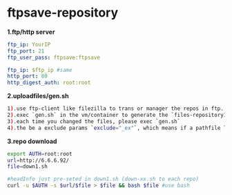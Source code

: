 # ftpsave-repository

**1.ftp/http server**

```yaml
ftp_ip: YourIP
ftp_port: 21
ftp_user_pass: ftpsave:ftpsave

ftp_ip: $ftp_ip #same
http_port: 80
http_digest_auth: root:root
```

**2.uploadfiles/gen.sh**

```bash
1).use ftp-client like filezilla to trans or manager the repos in ftp. #repository1 repository2
2).exec `gen.sh` in the vm/container to generate the `files-repository1.txt` #fileList with md5.
3).each time you changed the files, please exec `gen.sh`
4).the be a exclude params `exclude="_ex"`, which means if a pathfile like `repository1/aa1/_ex/file1.txt` with not generate to the md5 file.
```

**3.repo download**

```bash
export AUTH=root:root
url=http://6.6.6.92/
file=down1.sh

#headInfo just pre-seted in down1.sh (down-xx.sh to each repo)
curl -u $AUTH -s $url/$file > $file && bash $file #use bash
```
